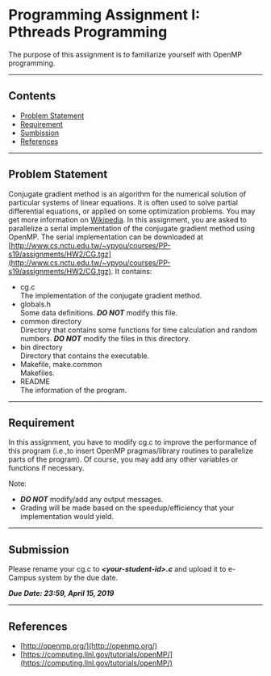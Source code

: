 Programming Assignment I: Pthreads Programming
===========================
The purpose of this assignment is to familiarize yourself with OpenMP programming.



****
Contents
------
* [Problem Statement](#Problem-Statement)
* [Requirement](#Requirement)
* [Sumbission](#Submission) 
* [References](#References)

****
Problem Statement
------
Conjugate gradient method is an algorithm for the numerical solution of particular systems of linear equations. It is often used to solve partial differential equations, or applied on some optimization problems. You may get more information on [Wikipedia](http://en.wikipedia.org/wiki/Conjugate_gradient_method). In this assignment, you are asked to parallelize a serial implementation of the conjugate gradient method using OpenMP. The serial implementation can be downloaded at [http://www.cs.nctu.edu.tw/~ypyou/courses/PP-s19/assignments/HW2/CG.tgz](http://www.cs.nctu.edu.tw/~ypyou/courses/PP-s19/assignments/HW2/CG.tgz). It contains:
* cg.c <br>
  The implementation of the conjugate gradient method.
* globals.h <br>
  Some data definitions. ***DO NOT*** modify this file.
* common directory <br>
  Directory that contains some functions for time calculation and random numbers. ***DO NOT*** modify the files in this directory.
* bin directory <br>
  Directory that contains the executable.
* Makefile, make.common <br>
  Makefiles.
* README <br>
  The information of the program.

****
Requirement
------
In this assignment, you have to modify cg.c to improve the performance of this program (i.e.,to insert OpenMP pragmas/library routines to parallelize parts of the program). Of course, you may add any other variables or functions if necessary.

Note:
* ***DO NOT*** modify/add any output messages.
* Grading will be made based on the speedup/efficiency that your implementation would yield.

****
Submission
------
Please rename your cg.c to ***\<your-student-id\>.c*** and upload it to e-Campus system by the due date.

***Due Date: 23:59, April 15, 2019***

****
References
------
* [http://openmp.org/](http://openmp.org/)
* [https://computing.llnl.gov/tutorials/openMP/](https://computing.llnl.gov/tutorials/openMP/)


